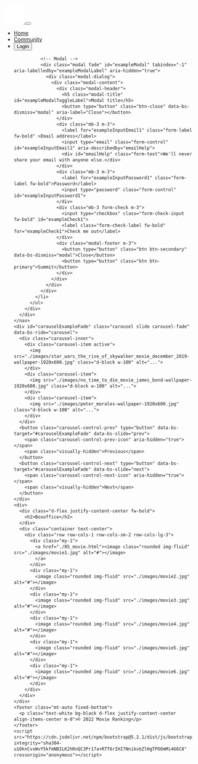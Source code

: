 <!doctype html>
<html lang="en">
  <head>
    <meta charset="utf-8">
    <meta name="viewport" content="width=device-width, initial-scale=1">
    <title>Home</title>
    <link href="https://cdn.jsdelivr.net/npm/bootstrap@5.2.1/dist/css/bootstrap.min.css" rel="stylesheet" integrity="sha384-iYQeCzEYFbKjA/T2uDLTpkwGzCiq6soy8tYaI1GyVh/UjpbCx/TYkiZhlZB6+fzT" crossorigin="anonymous">
  </head>
  <body class="d-flex flex-column min-vh-100">
    <nav class="navbar navbar-expand-lg bg-black">
      <div class="container-fluid">
        <a class="navbar-brand" href="#">
          <img src="./images/logo.png" alt="Logo" width="50" height="50">
        </a>
        <button class="navbar-toggler bg-white" type="button" data-bs-toggle="collapse" data-bs-target="#navbarNavAltMarkup" aria-controls="navbarNavAltMarkup" aria-expanded="false" aria-label="Toggle navigation">
          <span class="navbar-toggler-icon"></span>
        </button>
        <div class="collapse navbar-collapse" id="navbarNavAltMarkup">
          <ul class="navbar-nav">
            <li class="nav-item">
              <a class="nav-link active text-white" aria-current="page" href="./index.html">Home</a>
            </li>
            <li class="nav-item">
              <a class="nav-link text-white-50" href="./03_community.html">Community</a>
            </li>
            <li class="nav-item">
              <!-- Button trigger modal -->
              <button type="button" class="btn btn-dark text-white-50 px-0" data-bs-toggle="modal" data-bs-target="#exampleModal">
              Login
              </button>

              <!-- Modal -->
              <div class="modal fade" id="exampleModal" tabindex="-1" aria-labelledby="exampleModalLabel" aria-hidden="true">
                <div class="modal-dialog">
                  <div class="modal-content">
                    <div class="modal-header">
                      <h5 class="modal-title" id="exampleModalToggleLabel">Modal title</h5>
                      <button type="button" class="btn-close" data-bs-dismiss="modal" aria-label="Close"></button>
                    </div>
                    <div class="mb-3 m-3">
                      <label for="exampleInputEmail1" class="form-label fw-bold" >Email address</label>
                      <input type="email" class="form-control" id="exampleInputEmail1" aria-describedby="emailHelp">
                      <div id="emailHelp" class="form-text">We'll never share your email with anyone else.</div>
                    </div>
                    <div class="mb-3 m-3">
                      <label for="exampleInputPassword1" class="form-label fw-bold">Password</label>
                      <input type="password" class="form-control" id="exampleInputPassword1">
                    </div>
                    <div class="mb-3 form-check m-3">
                      <input type="checkbox" class="form-check-input fw-bold" id="exampleCheck1">
                      <label class="form-check-label fw-bold" for="exampleCheck1">Check me out</label>
                    </div>
                    <div class="modal-footer m-3">
                      <button type="button" class="btn btn-secondary" data-bs-dismiss="modal">Close</button>
                      <button type="button" class="btn btn-primary">Summit</button>
                    </div>
                  </div>
                </div>
              </div>
            </li>
          </ul>
        </div>
      </div>
    </nav>
    <div id="carouselExampleFade" class="carousel slide carousel-fade" data-bs-ride="carousel">
      <div class="carousel-inner">
        <div class="carousel-item active">
          <img src="./images/star_wars_the_rise_of_skywalker_movie_december_2019-wallpaper-1920x600.jpg" class="d-block w-100" alt="...">
        </div>
        <div class="carousel-item">
          <img src="./images/no_time_to_die_movie_james_bond-wallpaper-1920x600.jpg" class="d-block w-100" alt="...">
        </div>
        <div class="carousel-item">
          <img src="./images/peter_morales-wallpaper-1920x600.jpg" class="d-block w-100" alt="...">
        </div>
      </div>
      <button class="carousel-control-prev" type="button" data-bs-target="#carouselExampleFade" data-bs-slide="prev">
        <span class="carousel-control-prev-icon" aria-hidden="true"></span>
        <span class="visually-hidden">Previous</span>
      </button>
      <button class="carousel-control-next" type="button" data-bs-target="#carouselExampleFade" data-bs-slide="next">
        <span class="carousel-control-next-icon" aria-hidden="true"></span>
        <span class="visually-hidden">Next</span>
      </button>
    </div>
    <div>
      <div class="d-flex justify-content-center fw-bold">
        <h2>Boxoffice</h2>
      </div>
      <div class="container text-center">
        <div class="row row-cols-1 row-cols-sm-2 row-cols-lg-3">
          <div class="my-1">
            <a href="./05_movie.html"><image class="rounded img-fluid" src="./images/movie1.jpg" alt="#"></image>
            </a>
          </div>
          <div class="my-1">
            <image class="rounded img-fluid" src="./images/movie2.jpg" alt="#"></image>
          </div>
          <div class="my-1">
            <image class="rounded img-fluid" src="./images/movie3.jpg" alt="#"></image>
          </div>
          <div class="my-1">
            <image class="rounded img-fluid" src="./images/movie4.jpg" alt="#"></image>
          </div>
          <div class="my-1">
            <image class="rounded img-fluid" src="./images/movie5.jpg" alt="#"></image>
          </div>
          <div class="my-1">
            <image class="rounded img-fluid" src="./images/movie6.jpg" alt="#"></image>
          </div>
        </div>
      </div>
    </div>
    <footer class="mt-auto fixed-bottom">
      <p class="text-white bg-black d-flex justify-content-center align-items-center m-0">© 2022 Movie Ranking</p>
    </footer>
    <script src="https://cdn.jsdelivr.net/npm/bootstrap@5.2.1/dist/js/bootstrap.bundle.min.js" integrity="sha384-u1OknCvxWvY5kfmNBILK2hRnQC3Pr17a+RTT6rIHI7NnikvbZlHgTPOOmMi466C8" crossorigin="anonymous"></script>
  </body>
</html>
